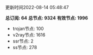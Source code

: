 更新时间2022-08-14 05:48:47

**总订阅: 64**
**总节点: 9324**
**有效节点: 1996**
- trojan节点: 100
- v2ray节点: 1616
- ssr节点: 2
- ss节点: 278
